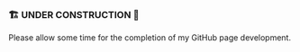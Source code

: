 ### 🏗️ UNDER CONSTRUCTION 🚧
Please allow some time for the completion of my GitHub page development.
